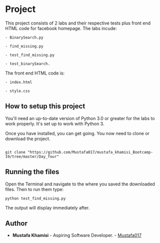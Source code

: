 # Project

This project consists of 2 labs and their respective tests plus front end HTML code for facebook homepage.
The labs incude:

    - BinarySearch.py

    - find_missing.py

    - test_find_missing.py

    - test_binarySearch.
    

The front end HTML code is:

    - index.html

    - style.css


## How to setup this project

You'll need an up-to-date version of Python 3.0 or greater for the labs to work properly. It's set up to work with Python 3.

Once you have installed, you can get going.
You now need to clone or download the project.

```

git clone "https://github.com/Mustafa017/mustafa_khamisi_Bootcamp-19/tree/master/Day_four"

```

## Running the files

Open the Terminal and navigate to the where you saved the downloaded files.
Then to run them type:

```
python test_find_missing.py

```

The output will display immediately after.

## Author

* **Mustafa Khamisi** - Aspiring Software Developer. - [Mustafa017](https://github.com/Mustafa017/)